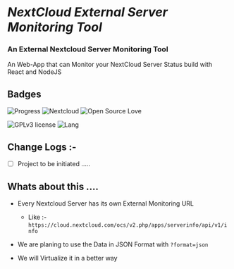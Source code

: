 # *NextCloud External Server Monitoring Tool*

### **An External Nextcloud Server Monitoring Tool**

An Web-App that can Monitor your NextCloud Server Status  build with React and NodeJS


## Badges

![Progress](https://flat.badgen.net/badge/Development-Status/To%20be%20Stated/pink)
![Nextcloud](https://img.shields.io/badge/nextcloud-external--Monitor-blue?logo=nextcloud&style=for-the-badge)
![Open Source Love](https://badges.frapsoft.com/os/v1/open-source.svg?v=103)

![GPLv3 license](https://img.shields.io/badge/License-GPLv3-blue.svg)
![Lang](https://img.shields.io/badge/Build%20Langage-NodeJS-brightgreen)

## Change Logs :- 

- [ ] Project to be initiated .....



## Whats about this ....

* Every Nextcloud Server has its own External Monitoring URL 
  - Like :- ```https://cloud.nextcloud.com/ocs/v2.php/apps/serverinfo/api/v1/info```
  
* We are planing to use the Data in JSON Format with ```?format=json``` 

* We will Virtualize it in a better way 

